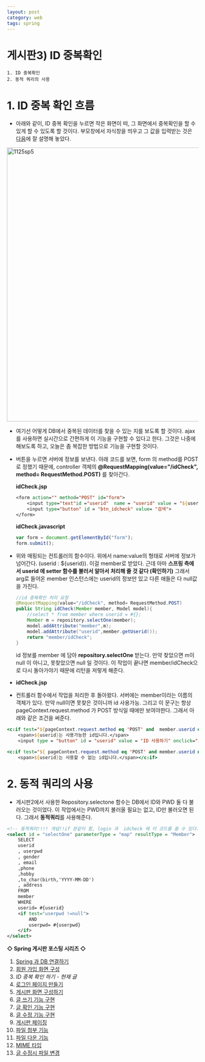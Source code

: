 ```yaml
---
layout: post
category: web
tags: spring
---
```

# 게시판3) ID 중복확인

```
1. ID 중복확인
2. 동적 쿼리의 사용
```

# 1. ID 중복 확인 흐름

- 아래와 같이, ID 중복 확인을 누르면 작은 화면이 떠, 그 화면에서 중복확인을 할 수 있게 할 수 있도록 할 것이다. 부모창에서 자식창을 띄우고 그 값을 입력받는 것은 [다음](http://yejip.com/web/2020-11-07-JS_HO5/)에 잘 설명해 놓았다.

<img width="720" alt="1125sp5" src="https://user-images.githubusercontent.com/37058233/100542315-75e9d100-328c-11eb-8c9b-64b68873552f.PNG">

- 여기선 어떻게 DB에서 중복된 데이터를 찾을 수 있는 지를 보도록 할 것이다. ajax를 사용하면 실시간으로 간편하게 이 기능을 구현할 수 있다고 한다. 그것은 나중에 해보도록 하고, 오늘은 좀 복잡한 방법으로 기능을 구현할 것이다.

- 버튼을 누르면 서버에 정보를 보낸다. 아래 코드를 보면, form 의 method를 POST로 정했기 때문에, controller 객체의 **@RequestMapping(value="/idCheck", method= RequestMethod.POST)** 를 찾아간다.

  **idCheck.jsp**

  ```jsp
  <form action="" method="POST" id="form">
      <input type="text"id ="userid"  name = "userid" value = "${userid}" placeholder = "검색할 ID 입력">
      <input type="button" id = "btn_idcheck" value= "검색">
  </form>
  ```

  **idCheck.javascript**

  ```javascript
  var form = document.getElementById("form");
  form.submit();
  ```

- 위와 매핑되는 컨트롤러의 함수이다. 위에서 name:value의 형태로 서버에 정보가 넘어간다. (userid : ${userid}). 이걸 member로 받았다. 근데 아마 **스프링 측에서 userid 에 setter 함수를 불러서 알아서 처리해 줄 것 같다 (확인하기)** 그래서 arg로 들어온 member 인스턴스에는 userid의 정보만 있고 다른 애들은 다 null값을 가진다.

  ```java
  //id 중복확인 처리 요청
  @RequestMapping(value="/idCheck", method= RequestMethod.POST)
  public String idCheck(Member member, Model model){
      //select * from member where userid = #{};
      Member m = repository.selectOne(member);
      model.addAttribute("member",m);
      model.addAttribute("userid",member.getUserid());
      return "member/idCheck";
  }
  ```

  id 정보를 member 에 담아 **repository.selectOne** 받는다. 만약 찾았으면 m이 null 이 아니고, 못찾았으면 null 일 것이다. 이 작업이 끝나면 member/idCheck으로 다시 돌아가야기 때문에 리턴을 저렇게 해준다.

- **idCheck.jsp**

- 컨트롤러 함수에서 작업을 처리한 후 돌아왔다. 서버에는 member이라는 이름의 객체가 있다. 만약 null이면 못찾은 것이니까 id 사용가능. 그리고 이 문구는 항상 pageContext.request.method 가 POST 방식일 때에만 보여야한다. 그래서 아래와 같은 조건을 써준다.

```jsp
<c:if test="${pageContext.request.method eq 'POST' and  member.userid eq null}">
    <span>${userid}는 사용가능한 id입니다.</span>
    <input type = "button" id = "userid" value = "ID 사용하기" onclick="idSelect('${userid}')"></c:if>

<c:if test="${ pageContext.request.method eq 'POST' and member.userid ne null}">
    <span>${userid}는 사용할 수 없는 id입니다.</span></c:if>
```

# 2. 동적 쿼리의 사용

- 게시판2에서 사용한 Repository.selectone 함수는 DB에서 ID와 PWD 둘 다 불러오는 것이었다. 이 작업에서는 PWD까지 불러올 필요는 없고, ID만 불러오면 된다. 그래서 **동적쿼리**를 사용해준다.

```xml
<!-- 동적쿼리!!!! 개념!!if 문같이 함, login 과  idcheck 에 이 코드를 쓸 수 있다. ${}안쓴다!!  el 표기법이 아니라, xml 문법이다. -->
<select id = "selectOne" parameterType = "map" resultType = "Member">
    SELECT
    userid
    , userpwd
    , gender
    , email
    ,phone
    ,hobby
    ,to_char(birth,'YYYY-MM-DD')
    , address
    FROM
    member
    WHERE
    userid= #{userid}
    <if test="userpwd !=null">
        AND
        userpwd= #{userpwd}
    </if>
</select>
```

**◇ Spring 게시판 포스팅 시리즈 ◇**

1. [Spring 과 DB 연결하기](https://yejip.com/web/2020-11-24-게시판1/)
2. [회원 가입 화면 구성](https://yejip.com/web/2020-11-25-게시판2/)
3. *ID 중복 확인 하기 - 현재 글*
4. [로그인 페이지 만들기](https://yejip.com/web/2020-11-27-게시판4/)
5. [게시판 화면 구성하기](https://yejip.com/web/2020-11-28-게시판5/)
6. [글 쓰기 기능 구현](https://yejip.com/web/2020-11-29-게시판6/)
7. [글 확인 기능 구현](https://yejip.com/web/2020-11-30-게시판7/)
8. [글 수정 기능 구현](https://yejip.com/web/2020-12-01-게시판8/)
9. [게시판 페이징](https://yejip.com/web/2020-12-02-게시판9/)
10. [파일 첨부 기능](https://yejip.com/web/2020-12-03-게시판10/)
11. [파일 다운 기능](https://yejip.com/web/2020-12-04-게시판11/)
12. [MIME 타입](https://yejip.com/web/2020-12-06-게시판12/)
13. [글 수정시 파일 변경](https://yejip.com/web/2020-12-07-게시판13/)

